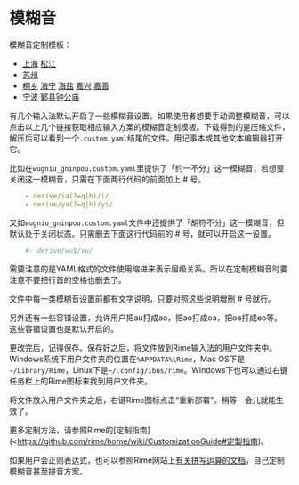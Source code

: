 # 模糊音

模糊音定制模板：

- [上海](https://gist.github.com/shinzoqchiuq/3e59d4675216e8cc57d07ee8a675ce18/archive/76f59c4bd3ccf19671897d7be1735435e345d24d.zip) [松江](https://gist.github.com/shinzoqchiuq/3c903345136f74bcf1c814ca13c8c653/archive/177c61bd8d015da2604b6f8056afe55d80572fa0.zip)
- [苏州](https://gist.github.com/shinzoqchiuq/8be2df56d04688445ada5f348fe61f68/archive/3ef16375202786e3e570900ff7a0956229e51ee0.zip)
- [桐乡](https://gist.github.com/shinzoqchiuq/4420f5e672452d599a6c66d9f4f361e9/archive/e1423bce701661d236374b6c623a81fd5d050f25.zip) [海宁](https://gist.github.com/shinzoqchiuq/b4c9d58814499b311e3468452e4bd7f5/archive/14ba1fbf1a0b7799b9f9ab7ef2bc5973d67e1571.zip) [海盐](https://gist.github.com/shinzoqchiuq/c58f25754e7f3b5cac9f1956f4321a22/archive/cb01132a5e387e8b7a03f79281e20c4ce20c7186.zip) [嘉兴](https://gist.github.com/shinzoqchiuq/2dc859c9e217f712b1db10b9c2717781/archive/4ff0a1cb5143fd907502c7da64271662069d09df.zip) [嘉善](https://gist.github.com/shinzoqchiuq/f650afa63fada227fc07f8150c161987/archive/886672e60919f6f1c607a5c202842be038eb0006.zip)
- [宁波](https://gist.github.com/shinzoqchiuq/bec778d687f54140d9c92c301e5b3dcc/archive/2098d82fa0fef78ca780b1e7b5fa7eda42e067ad.zip) [鄞县钟公庙](https://gist.github.com/shinzoqchiuq/16b8e0c521371decaf94df969bbe1e1e/archive/497015191dfa67ceb8557dec75c26c408627f074.zip)

有几个输入法默认开启了一些模糊音设置。如果使用者想要手动调整模糊音，可以点击以上几个链接获取相应输入方案的模糊音定制模板。下载得到的是压缩文件，解压后可以看到一个`.custom.yaml`结尾的文件。用记事本或其他文本编辑器打开它。

比如在`wugniu_gninpou.custom.yaml`里提供了「约一不分」这一模糊音，若想要关闭这一模糊音，只需在下面两行代码的前面加上 # 号。
```yaml
    - derive/ia(?=q|h)/i/
    - derive/ya(?=q|h)/yi/
```
又如`wugniu_gninpou.custom.yaml`文件中还提供了「胡符不分」这一模糊音，但默认处于关闭状态。只需删去下面这行代码前的 # 号，就可以开启这一设置。
````yaml
    #- derive/wu$/vu/
````
需要注意的是YAML格式的文件使用缩进来表示层级关系。所以在定制模糊音时要注意不要把行首的空格也删去了。

文件中每一类模糊音设置前都有文字说明，只要对照这些说明增删 # 号就行。

另外还有一些容错设置，允许用户把au打成ao，把ao打成oa，把oe打成eo等。这些容错设置也是默认开启的。

更改完后，记得保存。保存好之后，将文件放到Rime输入法的用户文件夹中。Windows系统下用户文件夹的位置在`%APPDATA%\Rime`，Mac OS下是`~/Library/Rime`，Linux下是`~/.config/ibus/rime`。Windows下也可以通过右键任务栏上的Rime图标来找到用户文件夹。

将文件放入用户文件夹之后，右键Rime图标点击“重新部署”。稍等一会儿就能生效了。

更多定制方法，请参照Rime的[定制指南](<https://github.com/rime/home/wiki/CustomizationGuide#定製指南)。

如果用户会正则表达式，也可以参照Rime网站上[有关拼写运算的文档](https://github.com/rime/home/wiki/SpellingAlgebra)，自己定制模糊音甚至拼音方案。